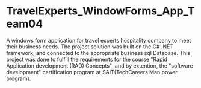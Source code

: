 # TravelExperts_WindowForms_App_Team04
 A windows form application for travel experts hospitality company to meet their business needs. The project solution was built on the C# .NET framework, and connected to the appropriate business sql Database. This project was done to fulfill the requirements for the course "Rapid Application development (RAD) Concepts" ,and by extention, the "software development" certification program at SAIT(TechCareers Man power program).
